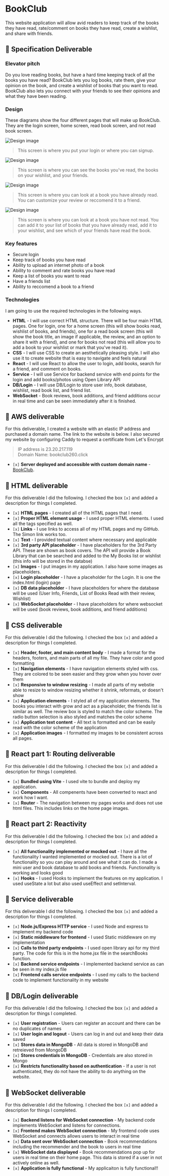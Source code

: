 # BookClub

This website application will allow avid readers to keep track of the books they have read, rate/comment on books they have read, create a wishlist, and share with friends.

## 🚀 Specification Deliverable

### Elevator pitch

Do you love reading books, but have a hard time keeping track of all the books you have read? BookClub lets you log books, rate them, give your opinion on the book, and create a wishlist of books that you want to read. BookClub also lets you connect with your friends to see their opinions and what they have been reading.

### Design

These diagrams show the four different pages that will make up BookClub. They are the login screen, home screen, read book screen, and not read book screen.

![Design image](LoginPage.png)

> This screen is where you put your login or where you can signup.

![Design image](HomeScreen.png)

> This screen is where you can see the books you've read, the books on your wishlist, and your friends.

![Design image](ReadBook.png)

> This screen is where you can look at a book you have already read. You can customize your review or reccomend it to a friend.

![Design image](NotReadBook.png)

> This screen is where you can look at a book you have not read. You can add it to your list of books that you have already read, add it to your wishlist, and see which of your friends have read the book. 

### Key features

- Secure login
- Keep track of books you have read
- Ability to upload an internet photo of a book
- Ability to comment and rate books you have read
- Keep a list of books you want to read
- Have a friends list
- Ability to reccomend a book to a friend

### Technologies

I am going to use the required technologies in the following ways.

- **HTML** - I will use correct HTML structure. There will be four main HTML pages. One for login, one for a home screen (this will show books read, wishlist of books, and friends), one for a read book screen (this will show the book title, an image if applicable, the review, and an option to share it with a friend), and one for books not read (this will allow you to add a book to your wishlist or mark that you've read it).
- **CSS** - I will use CSS to create an aesthetically pleasing style. I will also use it to create website that is easy to navigate and feels natural
- **React** - I will use React to allow the user to login, add books, search for a friend, and comment on books.
- **Service** - I will use Service for backend service with end points for the login and add books/photos using Open Library API
- **DB/Login** - I will use DB/Login to store user info, book database, wishlist, read book list, and friend list.
- **WebSocket** - Book reviews, book additions, and friend additions occur in real time and can be seen immediately after it is finished.

## 🚀 AWS deliverable

For this deliverable, I created a website with an elastic IP address and purchased a domain name. The link to the website is below. I also secured my website by configuring Caddy to request a certificate from Let's Encrypt

> IP address is 23.20.217.119\
> Domain Name: bookclub260.click

- `[x]` **Server deployed and accessible with custom domain name** - [BookClub](https://bookclub260.click).

## 🚀 HTML deliverable

For this deliverable I did the following. I checked the box `[x]` and added a description for things I completed.

- `[x]` **HTML pages** - I created all of the HTML pages that I need.
- `[x]` **Proper HTML element usage** - I used proper HTML elements. I used all the tags specified as well.
- `[x]` **Links** - I use links to access all of my HTML pages and my GitHub. The Simon link works too.
- `[x]` **Text** - I provided textual content where necessary and applicable
- `[x]` **3rd party API placeholder** - I have placeholders for the 3rd Party API. These are shown as book covers. The API will provide a Book Library that can be searched and added to the My Books list or wishlist (this info will be stored in the databse)
- `[x]` **Images** - I put images in my application. I also have some images as placeholders.
- `[x]` **Login placeholder** - I have a placeholder for the Login. It is one the index.html (login) page
- `[x]` **DB data placeholder** - I have placeholders for where the database will be used (User Info, Friends, List of Books Read with their review, Wishlist)
- `[x]` **WebSocket placeholder** - I have placeholders for where websocket will be used (book reviews, book additions, and friend additions)

## 🚀 CSS deliverable

For this deliverable I did the following. I checked the box `[x]` and added a description for things I completed.

- `[x]` **Header, footer, and main content body** - I made a format for the headers, footers, and main parts of all my file. They have color and good formatting
- `[x]` **Navigation elements** - I have navigation elements styled with css. They are colored to be seen easier and they grow when you hover over them
- `[x]` **Responsive to window resizing** - I made all parts of my webstie able to resize to window resizing whether it shrink, reformats, or doesn't show
- `[x]` **Application elements** - I styled all of my application elements. The books you interact with grow and act as a placeholder, the friends list is similar as well. The review box is styled to match the color scheme. The radio button selection is also styled and matches the color scheme
- `[x]` **Application text content** - All text is formatted and can be easily read with the color scheme of the application
- `[x]` **Application images** - I formatted my images to be consistent across all pages.

## 🚀 React part 1: Routing deliverable

For this deliverable I did the following. I checked the box `[x]` and added a description for things I completed.

- `[x]` **Bundled using Vite** - I used vite to bundle and deploy my application.
- `[x]` **Components** - All compenents have been converted to react and work how I want.
- `[x]` **Router** - The navigation between my pages works and does not use html files. This includes links on the home page images.

## 🚀 React part 2: Reactivity

For this deliverable I did the following. I checked the box `[x]` and added a description for things I completed.

- `[x]` **All functionality implemented or mocked out** - I have all the functionality I wanted implemented or mocked out. There is a lot of functionality so you can play around and see what it can do. I made a mini user and book database to add books and friends. Functionality is working and looks good
- `[x]` **Hooks** - I used Hooks to implement the features on my application. I used useState a lot but also used useEffect and setInterval.

## 🚀 Service deliverable

For this deliverable I did the following. I checked the box `[x]` and added a description for things I completed.

- `[x]` **Node.js/Express HTTP service** - I used Node and express to implement my backend code
- `[x]` **Static middleware for frontend** - I used Static middleware on my implementation
- `[x]` **Calls to third party endpoints** - I used open library api for my third party. The code for this is in the home.jsx file in the searchBooks function.
- `[x]` **Backend service endpoints** - I implemented backend service as can be seen in my index.js file
- `[x]` **Frontend calls service endpoints** - I used my calls to the backend code to implement functionality in my website

## 🚀 DB/Login deliverable

For this deliverable I did the following. I checked the box `[x]` and added a description for things I completed.

- `[x]` **User registration** - Users can register an account and there can be no duplicates of names
- `[x]` **User login and logout** - Users can log in and out and keep their data saved
- `[x]` **Stores data in MongoDB** - All data is stored in MongoDB and retreieved from MongoDB
- `[x]` **Stores credentials in MongoDB** - Credentials are also stored in Mongo
- `[x]` **Restricts functionality based on authentication** - If a user is not authenticated, they do not have the ability to do anything on the website.

## 🚀 WebSocket deliverable

For this deliverable I did the following. I checked the box `[x]` and added a description for things I completed.

- `[x]` **Backend listens for WebSocket connection** - My backend code implements WebSocket and listens for connections.
- `[x]` **Frontend makes WebSocket connection** - My frontend code uses WebSocket and connects allows users to interact in real time
- `[x]` **Data sent over WebSocket connection** - Book recommendations including the recommender and the book to users in real time
- `[x]` **WebSocket data displayed** - Book recommendations pop up for users in real time on their home page. This data is stored if a user in not actively online as well.
- `[x]` **Application is fully functional** - My applicaiton is fully functional!!
